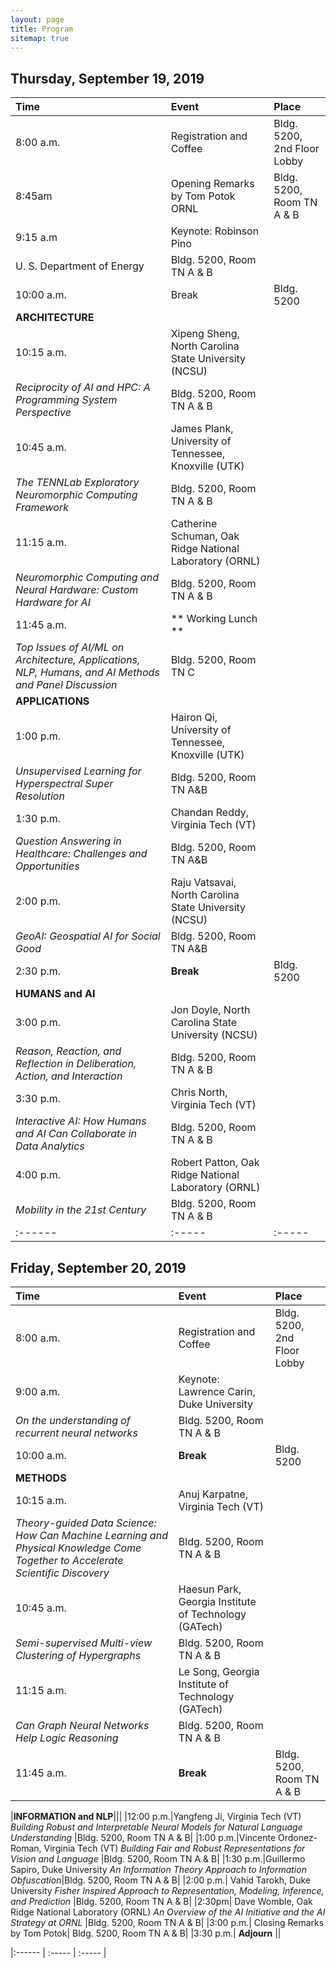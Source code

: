 ```yaml
---
layout: page
title: Program
sitemap: true
---
```

## Thursday, September 19, 2019

|Time    | Event    | Place  |
|:------  | :-----     | :----- |
|8:00 a.m. | Registration and Coffee |	Bldg. 5200, 2nd Floor Lobby |
|8:45am | Opening Remarks by Tom Potok ORNL | Bldg. 5200, Room TN A & B |
|9:15 a.m |	Keynote:  Robinson Pino
U. S. Department of Energy  | Bldg. 5200, Room TN A & B |
| 10:00 a.m.| Break |	Bldg. 5200 |
|**ARCHITECTURE**|||
| 10:15 a.m.| Xipeng Sheng, North Carolina State University (NCSU)
*Reciprocity of AI and HPC:  A Programming System Perspective* | Bldg. 5200, Room TN A & B |
| 10:45 a.m. | James Plank, University of Tennessee, Knoxville (UTK) 
*The TENNLab Exploratory Neuromorphic Computing Framework* | Bldg. 5200, Room TN A & B |
| 11:15 a.m. | Catherine Schuman, Oak Ridge National Laboratory (ORNL) 
*Neuromorphic Computing and Neural Hardware: Custom Hardware for AI* | Bldg. 5200, Room TN A & B | 
| 11:45 a.m. | ** Working Lunch ** 
*Top Issues of AI/ML on Architecture, Applications, NLP, Humans, and AI Methods and Panel Discussion* | Bldg. 5200, Room TN C |
|**APPLICATIONS**|||
|1:00 p.m.| Hairon Qi, University of Tennessee, Knoxville (UTK)|
*Unsupervised Learning for Hyperspectral Super Resolution* |Bldg. 5200, Room TN A&B|
|1:30 p.m.|Chandan Reddy, Virginia Tech (VT)|
*Question Answering in Healthcare:  Challenges and Opportunities* | Bldg. 5200, Room TN A&B|
|2:00 p.m.|Raju Vatsavai, North Carolina State University (NCSU)|
*GeoAI:  Geospatial AI for Social Good* |Bldg. 5200, Room TN A&B
|2:30 p.m.|	**Break**	| Bldg. 5200 |
|**HUMANS and AI**|||
|3:00 p.m.| Jon Doyle, North Carolina State University (NCSU) |
*Reason, Reaction, and Reflection in Deliberation, Action, and Interaction* |Bldg. 5200, Room TN A & B|
|3:30 p.m.| Chris North, Virginia Tech (VT)|
*Interactive AI:  How Humans and AI Can Collaborate in Data Analytics*|Bldg. 5200, Room TN A & B|
|4:00 p.m.|Robert Patton, Oak Ridge National Laboratory (ORNL)|
*Mobility in the 21st Century* |Bldg. 5200, Room TN A & B|
|:------  | :-----     | :----- |

## Friday, September 20, 2019
|Time    | Event    | Place  |
|:------  | :-----     | :----- |
|8:00 a.m.| Registration and Coffee | Bldg. 5200, 2nd Floor Lobby| 
|9:00 a.m. | Keynote:  Lawrence Carin, Duke University  
*On the understanding of recurrent neural networks*|Bldg. 5200, Room TN A & B|
|10:00 a.m.| **Break**	|Bldg. 5200|
|**METHODS**|||
|10:15 a.m.|Anuj Karpatne, Virginia Tech (VT)
*Theory-guided Data Science:  How Can Machine Learning and Physical Knowledge Come Together to Accelerate Scientific Discovery* |Bldg. 5200, Room TN A & B|
|10:45 a.m.|Haesun Park, Georgia Institute of Technology (GATech)
*Semi-supervised Multi-view Clustering of Hypergraphs* |Bldg. 5200, Room TN A & B|
|11:15 a.m.| Le Song, Georgia Institute of Technology (GATech)
*Can Graph Neural Networks Help Logic Reasoning*|Bldg. 5200, Room TN A & B|
|11:45 a.m.| **Break**	|Bldg. 5200, Room TN A & B|

|**INFORMATION and NLP**|||
|12:00 p.m.|Yangfeng Ji, Virginia Tech (VT)
*Building Robust and Interpretable Neural Models for Natural Language Understanding* |Bldg. 5200, Room TN A & B|
|1:00 p.m.|Vincente Ordonez-Roman, Virginia Tech (VT)
*Building Fair and Robust Representations for Vision and Language* |Bldg. 5200, Room TN A & B|
|1:30 p.m.|Guillermo Sapiro, Duke University
*An Information Theory Approach to Information Obfuscation*|Bldg. 5200, Room TN A & B|
|2:00 p.m.| Vahid Tarokh, Duke University 
*Fisher Inspired Approach to Representation, Modeling, Inference, and Prediction* |Bldg. 5200, Room TN A & B|
|2:30pm| Dave Womble, Oak Ridge National Laboratory (ORNL)
*An Overview of the AI Initiative and the AI Strategy at ORNL* |Bldg. 5200, Room TN A & B|
|3:00 p.m.| Closing Remarks by Tom Potok| Bldg. 5200, Room TN A & B|
|3:30 p.m.| **Adjourn** ||







|:------  | :-----     | :----- |





